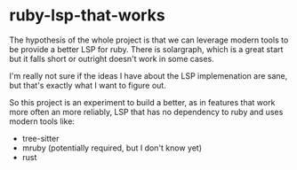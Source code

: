 # ruby-lsp-that-works

The hypothesis of the whole project is that we can leverage modern tools to be provide a better LSP for ruby.
There is solargraph, which is a great start but it falls short or outright doesn't work in some cases.

I'm really not sure if the ideas I have about the LSP implemenation are sane, but that's exactly what I want to figure out.

So this project is an experiment to build a better, as in features that work more often an more reliably, LSP that has no dependency to ruby
and uses modern tools like:

* tree-sitter
* mruby (potentially required, but I don't know yet)
* rust 
